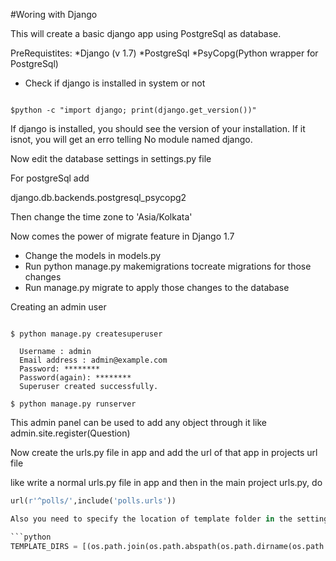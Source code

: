 #Woring with Django

This will create a basic django app using PostgreSql as database.

PreRequistites:
*Django (v 1.7)
*PostgreSql
*PsyCopg(Python wrapper for PostgreSql)

* Check if django is installed in system or not

```shell

$python -c "import django; print(django.get_version())"
```

If django is installed, you should see the version of your installation. If it isnot, you will get an erro telling No module named django.

Now edit the database settings in settings.py file

For postgreSql add 

django.db.backends.postgresql_psycopg2

Then change the time zone to 'Asia/Kolkata'

Now comes the power of migrate feature in Django 1.7

* Change the models in models.py
* Run python manage.py makemigrations tocreate migrations for those changes
* Run manage.py migrate to apply those changes to the database

Creating an admin user 

```shell

$ python manage.py createsuperuser

  Username : admin
  Email address : admin@example.com
  Password: ********
  Password(again): ********
  Superuser created successfully.

$ python manage.py runserver

```

This admin panel can be used to add any object through it like
admin.site.register(Question)

Now create the urls.py file in app and add the url of that app in 
projects url file

like write a normal urls.py file in app and then 
in the main project urls.py, do

```python
url(r'^polls/',include('polls.urls'))

Also you need to specify the location of template folder in the settings.py file as

```python
TEMPLATE_DIRS = [(os.path.join(os.path.abspath(os.path.dirname(os.path.dirname(__file__))), 'project/templates'))]
```